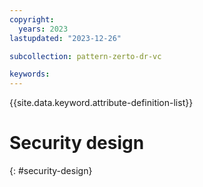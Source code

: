 ```yaml
---
copyright:
  years: 2023
lastupdated: "2023-12-26"

subcollection: pattern-zerto-dr-vc

keywords:
---
```

{{site.data.keyword.attribute-definition-list}}

# Security design

{: #security-design}

<!-- text for security design considerations goes here -->
